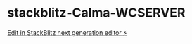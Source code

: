 # stackblitz-Calma-WCSERVER

[Edit in StackBlitz next generation editor ⚡️](https://stackblitz.com/~/github.com/JimwellC/stackblitz-Calma-WCSERVER)